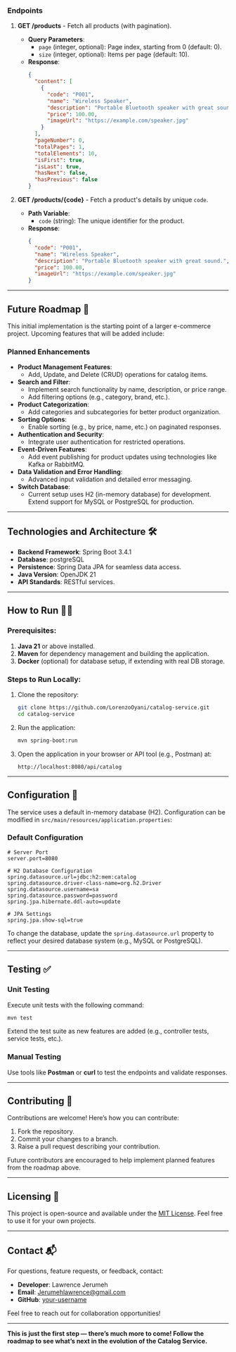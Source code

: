 
### Endpoints
1. **GET /products** - Fetch all products (with pagination).
    - **Query Parameters**:
        - `page` (integer, optional): Page index, starting from 0 (default: 0).
        - `size` (integer, optional): Items per page (default: 10).
    - **Response**:
      ```json
      {
        "content": [
          {
            "code": "P001",
            "name": "Wireless Speaker",
            "description": "Portable Bluetooth speaker with great sound.",
            "price": 100.00,
            "imageUrl": "https://example.com/speaker.jpg"
          }
        ],
        "pageNumber": 0,
        "totalPages": 1,
        "totalElements": 10,
        "isFirst": true,
        "isLast": true,
        "hasNext": false,
        "hasPrevious": false
      }
      ```

2. **GET /products/{code}** - Fetch a product's details by unique `code`.
    - **Path Variable**: 
      - `code` (string): The unique identifier for the product.
    - **Response**:
      ```json
      {
        "code": "P001",
        "name": "Wireless Speaker",
        "description": "Portable Bluetooth speaker with great sound.",
        "price": 100.00,
        "imageUrl": "https://example.com/speaker.jpg"
      }
      ```

---

## Future Roadmap 🌟

This initial implementation is the starting point of a larger e-commerce project. Upcoming features that will be added include:

### Planned Enhancements
- **Product Management Features**:
  - Add, Update, and Delete (CRUD) operations for catalog items.
- **Search and Filter**:
  - Implement search functionality by name, description, or price range.
  - Add filtering options (e.g., category, brand, etc.).
- **Product Categorization**:
  - Add categories and subcategories for better product organization.
- **Sorting Options**:
  - Enable sorting (e.g., by price, name, etc.) on paginated responses.
- **Authentication and Security**:
  - Integrate user authentication for restricted operations.
- **Event-Driven Features**:
  - Add event publishing for product updates using technologies like Kafka or RabbitMQ.
- **Data Validation and Error Handling**:
  - Advanced input validation and detailed error messaging.
- **Switch Database**:
  - Current setup uses H2 (in-memory database) for development. Extend support for MySQL or PostgreSQL for production.

---

## Technologies and Architecture 🛠️

- **Backend Framework**: Spring Boot 3.4.1
- **Database**: postgreSQL
- **Persistence**: Spring Data JPA for seamless data access.
- **Java Version**: OpenJDK 21
- **API Standards**: RESTful services.

---

## How to Run 🏃‍♂️

### Prerequisites:
1. **Java 21** or above installed.
2. **Maven** for dependency management and building the application.
3. **Docker** (optional) for database setup, if extending with real DB storage.

### Steps to Run Locally:
1. Clone the repository:
   ```bash
   git clone https://github.com/LorenzoOyani/catalog-service.git
   cd catalog-service
   ```

2. Run the application:
   ```bash
   mvn spring-boot:run
   ```

3. Open the application in your browser or API tool (e.g., Postman) at:
   ```
   http://localhost:8080/api/catalog
   ```

---

## Configuration 🔧

The service uses a default in-memory database (H2). Configuration can be modified in `src/main/resources/application.properties`:

### Default Configuration
```properties
# Server Port
server.port=8080

# H2 Database Configuration
spring.datasource.url=jdbc:h2:mem:catalog
spring.datasource.driver-class-name=org.h2.Driver
spring.datasource.username=sa
spring.datasource.password=password
spring.jpa.hibernate.ddl-auto=update

# JPA Settings
spring.jpa.show-sql=true
```

To change the database, update the `spring.datasource.url` property to reflect your desired database system (e.g., MySQL or PostgreSQL).

---

## Testing ✅

### Unit Testing
Execute unit tests with the following command:
```bash
mvn test
```

Extend the test suite as new features are added (e.g., controller tests, service tests, etc.).

### Manual Testing
Use tools like **Postman** or **curl** to test the endpoints and validate responses.

---

## Contributing 🤝

Contributions are welcome! Here’s how you can contribute:
1. Fork the repository.
2. Commit your changes to a branch.
3. Raise a pull request describing your contribution.

Future contributors are encouraged to help implement planned features from the roadmap above.

---

## Licensing 📜

This project is open-source and available under the [MIT License](LICENSE). Feel free to use it for your own projects.

---

## Contact 📬

For questions, feature requests, or feedback, contact:

- **Developer**: Lawrence Jerumeh 
- **Email**: [Jerumehlawrence@gmail.com](mailto:jerumehlawrence@gmail.com)  
- **GitHub**: [your-username](https://github.com/LorenzoOyani)

Feel free to reach out for collaboration opportunities!

---

**This is just the first step — there’s much more to come! Follow the roadmap to see what’s next in the evolution of the Catalog Service.**
